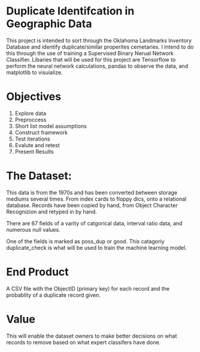 # Duplicate Identifcation in Geographic Data

This project is intended to sort through the Oklahoma Landmarks Inventory Database and identify 
duplicate/similar properites cemetaries. I intend to do this through the use of training a 
Supervised Binary Nerual Network Classifier. Libaries that will be used for this project are
Tensorflow to perform the neural network calculations, pandas to observe the data, and matplotlib
to visuialize.

# Objectives 
<ol>
	<li>Explore data</li>
	<li>Preproccess</li>
	<li>Short list model assumptions</li>
	<li>Construct framework</li>
	<li>Test iterations</li>
	<li>Evalute and retest</li>
	<li>Present Results</li>
</ol>

# The Dataset:

This data is from the 1970s and has been converted between storage mediums several times.
From index cards to floppy dics, onto a relational database. Records have been copied by hand,
from Object Character Recognizion and retyped in by hand. 

There are 67 fields of a varity of catgorical data, interval ratio data, and numerous null values.

One of the fields is marked as poss_dup or good. This catagoriy duplicate_check is what will
be used to train the machine learning model.

# End Product

A CSV file with the ObjectID (primary key) for each record and the probablity of a duplicate 
record given.

# Value

This will enable the dataset owners to make better decisions on what records to remove based
on what expert classifers have done.
